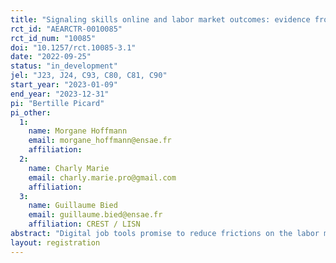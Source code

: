 ```yaml
---
title: "Signaling skills online and labor market outcomes: evidence from an adaptive experiment"
rct_id: "AEARCTR-0010085"
rct_id_num: "10085"
doi: "10.1257/rct.10085-3.1"
date: "2022-09-25"
status: "in_development"
jel: "J23, J24, C93, C80, C81, C90"
start_year: "2023-01-09"
end_year: "2023-12-31"
pi: "Bertille Picard"
pi_other:
  1:
    name: Morgane Hoffmann
    email: morgane_hoffmann@ensae.fr
    affiliation: 
  2:
    name: Charly Marie
    email: charly.marie.pro@gmail.com
    affiliation: 
  3:
    name: Guillaume Bied
    email: guillaume.bied@ensae.fr
    affiliation: CREST / LISN
abstract: "Digital job tools promise to reduce frictions on the labor market. In this randomized controlled trial, we study an intervention seeking to increase the usage of a public online platform in France. The intervention, implemented with an adaptive design, consists in sending mails to job seekers, providing information, help and motivation to register or update their profiles on the platform. We seek to discover which treatments maximize uptake of the tool among the several types of incentives considered. We then analyze the impact of the platform's use on labor market outcomes."
layout: registration
---
```


